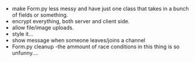 - make Form.py less messy and have just one class that takes in a bunch of fields or something.
- encrypt everything, both server and client side.
- allow file/image uploads.
- style it...
- show message when someone leaves/joins a channel
- Form.py cleanup
-the ammount of race conditions in this thing is so unfunny....